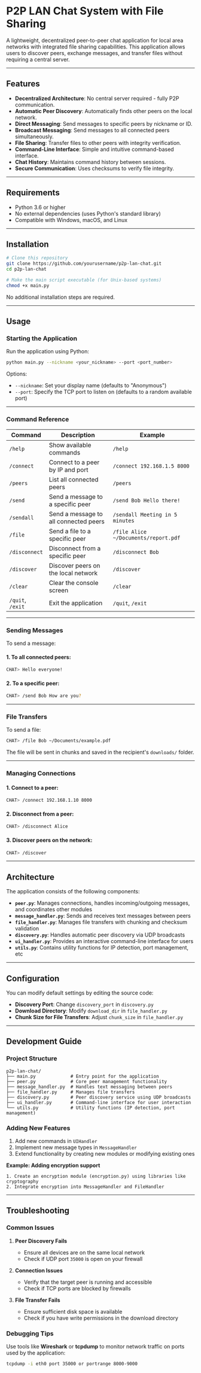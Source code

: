 # P2P LAN Chat System with File Sharing

A lightweight, decentralized peer-to-peer chat application for local area networks with integrated file sharing capabilities. This application allows users to discover peers, exchange messages, and transfer files without requiring a central server.

---

## Features

- **Decentralized Architecture**: No central server required - fully P2P communication.  
- **Automatic Peer Discovery**: Automatically finds other peers on the local network.  
- **Direct Messaging**: Send messages to specific peers by nickname or ID.  
- **Broadcast Messaging**: Send messages to all connected peers simultaneously.  
- **File Sharing**: Transfer files to other peers with integrity verification.  
- **Command-Line Interface**: Simple and intuitive command-based interface.  
- **Chat History**: Maintains command history between sessions.  
- **Secure Communication**: Uses checksums to verify file integrity.  

---

## Requirements

- Python 3.6 or higher  
- No external dependencies (uses Python's standard library)  
- Compatible with Windows, macOS, and Linux  

---

## Installation

```bash
# Clone this repository
git clone https://github.com/yourusername/p2p-lan-chat.git
cd p2p-lan-chat

# Make the main script executable (for Unix-based systems)
chmod +x main.py
```

No additional installation steps are required.

---

## Usage

### Starting the Application

Run the application using Python:

```bash
python main.py --nickname <your_nickname> --port <port_number>
```

Options:
- `--nickname`: Set your display name (defaults to "Anonymous")  
- `--port`: Specify the TCP port to listen on (defaults to a random available port)  

---

### Command Reference

| Command          | Description                              | Example                                 |
|------------------|------------------------------------------|-----------------------------------------|
| `/help`          | Show available commands                  | `/help`                                 |
| `/connect`       | Connect to a peer by IP and port         | `/connect 192.168.1.5 8000`             |
| `/peers`         | List all connected peers                 | `/peers`                                |
| `/send`          | Send a message to a specific peer        | `/send Bob Hello there!`                |
| `/sendall`       | Send a message to all connected peers    | `/sendall Meeting in 5 minutes`         |
| `/file`          | Send a file to a specific peer           | `/file Alice ~/Documents/report.pdf`    |
| `/disconnect`    | Disconnect from a specific peer          | `/disconnect Bob`                       |
| `/discover`      | Discover peers on the local network      | `/discover`                             |
| `/clear`         | Clear the console screen                 | `/clear`                                |
| `/quit`, `/exit` | Exit the application                     | `/quit`, `/exit`                        |

---

### Sending Messages

To send a message:

#### 1. To all connected peers:

```bash
CHAT> Hello everyone!
```

#### 2. To a specific peer:

```bash
CHAT> /send Bob How are you?
```

---

### File Transfers

To send a file:

```bash
CHAT> /file Bob ~/Documents/example.pdf
```

The file will be sent in chunks and saved in the recipient's `downloads/` folder.

---

### Managing Connections

#### 1. Connect to a peer:

```bash
CHAT> /connect 192.168.1.10 8000
```

#### 2. Disconnect from a peer:

```bash
CHAT> /disconnect Alice
```

#### 3. Discover peers on the network:

```bash
CHAT> /discover
```

---

## Architecture

The application consists of the following components:

- **`peer.py`**: Manages connections, handles incoming/outgoing messages, and coordinates other modules  
- **`message_handler.py`**: Sends and receives text messages between peers  
- **`file_handler.py`**: Manages file transfers with chunking and checksum validation  
- **`discovery.py`**: Handles automatic peer discovery via UDP broadcasts  
- **`ui_handler.py`**: Provides an interactive command-line interface for users  
- **`utils.py`**: Contains utility functions for IP detection, port management, etc  

---

## Configuration

You can modify default settings by editing the source code:

- **Discovery Port**: Change `discovery_port` in `discovery.py`  
- **Download Directory**: Modify `download_dir` in `file_handler.py`  
- **Chunk Size for File Transfers**: Adjust `chunk_size` in `file_handler.py`  

---

## Development Guide

### Project Structure

```plaintext
p2p-lan-chat/
├── main.py             # Entry point for the application
├── peer.py             # Core peer management functionality
├── message_handler.py  # Handles text messaging between peers
├── file_handler.py     # Manages file transfers
├── discovery.py        # Peer discovery service using UDP broadcasts
├── ui_handler.py       # Command-line interface for user interaction
└── utils.py            # Utility functions (IP detection, port management)
```

### Adding New Features

1. Add new commands in `UIHandler`  
2. Implement new message types in `MessageHandler`  
3. Extend functionality by creating new modules or modifying existing ones  

**Example: Adding encryption support**

```text
1. Create an encryption module (encryption.py) using libraries like cryptography  
2. Integrate encryption into MessageHandler and FileHandler  
```

---

## Troubleshooting

### Common Issues

1. **Peer Discovery Fails**  
    - Ensure all devices are on the same local network  
    - Check if UDP port `35000` is open on your firewall  

2. **Connection Issues**  
    - Verify that the target peer is running and accessible  
    - Check if TCP ports are blocked by firewalls  

3. **File Transfer Fails**  
    - Ensure sufficient disk space is available  
    - Check if you have write permissions in the download directory  

### Debugging Tips

Use tools like **Wireshark** or **tcpdump** to monitor network traffic on ports used by the application:

```bash
tcpdump -i eth0 port 35000 or portrange 8000-9000
```
